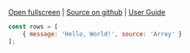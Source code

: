 
[Open fullscreen](/test/data/array/) | [Source on github](https://github.com/activewidgets/examples/tree/master/shared/data/array.js) | [User Guide](https://docs.activewidgets.com/guide/data/inputs/#array)


```js
const rows = [
    { message: 'Hello, World!', source: 'Array' }
];
```